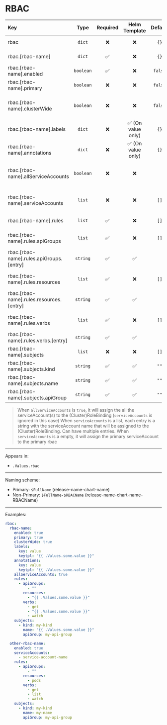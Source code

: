 # RBAC

| Key                                      |   Type    | Required |   Helm Template    | Default | Description                                                               |
| :--------------------------------------- | :-------: | :------: | :----------------: | :-----: | :------------------------------------------------------------------------ |
| rbac                                     |  `dict`   |    ❌    |         ❌         |  `{}`   | Define the rbac as dicts                                                  |
| rbac.[rbac-name]                         |  `dict`   |    ✅    |         ❌         |  `{}`   | Holds rbac definition                                                     |
| rbac.[rbac-name].enabled                 | `boolean` |    ✅    |         ❌         | `false` | Enables or Disables the rbac                                              |
| rbac.[rbac-name].primary                 | `boolean` |    ❌    |         ❌         | `false` | Sets the rbac as primary                                                  |
| rbac.[rbac-name].clusterWide             | `boolean` |    ❌    |         ❌         | `false` | Sets the rbac as cluster wide (ClusterRole, ClusterRoleBinding)           |
| rbac.[rbac-name].labels                  |  `dict`   |    ❌    | ✅ (On value only) |  `{}`   | Additional labels for rbac                                                |
| rbac.[rbac-name].annotations             |  `dict`   |    ❌    | ✅ (On value only) |  `{}`   | Additional annotations for rbac                                           |
| rbac.[rbac-name].allServiceAccounts      | `boolean` |    ❌    |         ❌         |         | Whether to assign all service accounts or not to the (Cluster)RoleBinding |
| rbac.[rbac-name].serviceAccounts         |  `list`   |    ❌    |         ❌         |  `[]`   | Define the service account(s) to assign the (Cluster)RoleBinding          |
| rbac.[rbac-name].rules                   |  `list`   |    ✅    |         ❌         |  `[]`   | Define the `rules` for the (Cluster)Role                                  |
| rbac.[rbac-name].rules.apiGroups         |  `list`   |    ✅    |         ❌         |  `[]`   | Define the `apiGroups` list for the `rules` for the (Cluster)Role         |
| rbac.[rbac-name].rules.apiGroups.[entry] | `string`  |    ✅    |         ✅         |         | Entry of the `apiGroups`                                                  |
| rbac.[rbac-name].rules.resources         |  `list`   |    ✅    |         ❌         |  `[]`   | Define the `resources` list for the `rules` for the (Cluster)Role         |
| rbac.[rbac-name].rules.resources.[entry] | `string`  |    ✅    |         ✅         |         | Entry of the `resources`                                                  |
| rbac.[rbac-name].rules.verbs             |  `list`   |    ✅    |         ❌         |  `[]`   | Define the `verbs` list for the `rules` for the (Cluster)Role             |
| rbac.[rbac-name].rules.verbs.[entry]     | `string`  |    ✅    |         ✅         |         | Entry of the `verbs`                                                      |
| rbac.[rbac-name].subjects                |  `list`   |    ❌    |         ❌         |  `[]`   | Define `subjects` for (Cluster)RoleBinding                                |
| rbac.[rbac-name].subjects.kind           | `string`  |    ✅    |         ✅         |  `""`   | Define the `kind` of `subjects` entry                                     |
| rbac.[rbac-name].subjects.name           | `string`  |    ✅    |         ✅         |  `""`   | Define the `name` of `subjects` entry                                     |
| rbac.[rbac-name].subjects.apiGroup       | `string`  |    ✅    |         ✅         |  `""`   | Define the `apiGroup` of `subjects` entry                                 |

> When `allServiceAccounts` is `true`, it will assign the all the serviceAccount(s) to the (Cluster)RoleBinding (`serviceAccounts` is ignored in this case)
> When `serviceAccounts` is a list, each entry is a string with the serviceAccount name that will be assigned to the (Cluster)RoleBinding. Can have multiple entries.
> When `serviceAccounts` is a empty, it will assign the primary serviceAccount to the primary rbac

---

Appears in:

- `.Values.rbac`

---

Naming scheme:

- Primary: `$FullName` (release-name-chart-name)
- Non-Primary: `$FullName-$RBACName` (release-name-chart-name-RBACName)

---

Examples:

```yaml
rbac:
  rbac-name:
    enabled: true
    primary: true
    clusterWide: true
    labels:
      key: value
      keytpl: "{{ .Values.some.value }}"
    annotations:
      key: value
      keytpl: "{{ .Values.some.value }}"
    allServiceAccounts: true
    rules:
      - apiGroups:
          - ""
        resources:
          - "{{ .Values.some.value }}"
        verbs:
          - get
          - "{{ .Values.some.value }}"
          - watch
    subjects:
      - kind: my-kind
        name: "{{ .Values.some.value }}"
        apiGroup: my-api-group

  other-rbac-name:
    enabled: true
    serviceAccounts:
      - service-account-name
    rules:
      - apiGroups:
          - ""
        resources:
          - pods
        verbs:
          - get
          - list
          - watch
    subjects:
      - kind: my-kind
        name: my-name
        apiGroup: my-api-group
```
